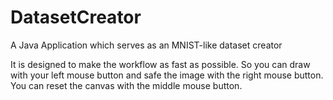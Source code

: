 # DatasetCreator
A Java Application which serves as an MNIST-like dataset creator

It is designed to make the workflow as fast as possible. So you can draw with your left mouse button and safe the image with the right mouse button. You can reset
the canvas with the middle mouse button.
